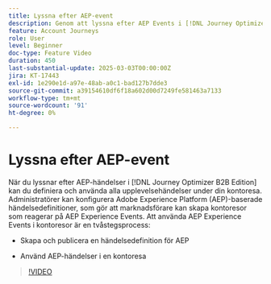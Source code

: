 ```yaml
---
title: Lyssna efter AEP-event
description: Genom att lyssna efter AEP Events i [!DNL Journey Optimizer B2B Edition] kan du definiera och använda alla upplevelsehändelser under din kontoresa.
feature: Account Journeys
role: User
level: Beginner
doc-type: Feature Video
duration: 450
last-substantial-update: 2025-03-03T00:00:00Z
jira: KT-17443
exl-id: 1e290e1d-a97e-48ab-a0c1-bad127b7dde3
source-git-commit: a39154610df6f18a602d00d7249fe581463a7133
workflow-type: tm+mt
source-wordcount: '91'
ht-degree: 0%

---
```


# Lyssna efter AEP-event

När du lyssnar efter AEP-händelser i [!DNL Journey Optimizer B2B Edition] kan du definiera och använda alla upplevelsehändelser under din kontoresa. Administratörer kan konfigurera Adobe Experience Platform (AEP)-baserade händelsedefinitioner, som gör att marknadsförare kan skapa kontoresor som reagerar på AEP Experience Events. Att använda AEP Experience Events i kontoresor är en tvåstegsprocess:

* Skapa och publicera en händelsedefinition för AEP

* Använd AEP-händelser i en kontoresa

>[!VIDEO](https://video.tv.adobe.com/v/3448637/?learn=on&enablevpops)
